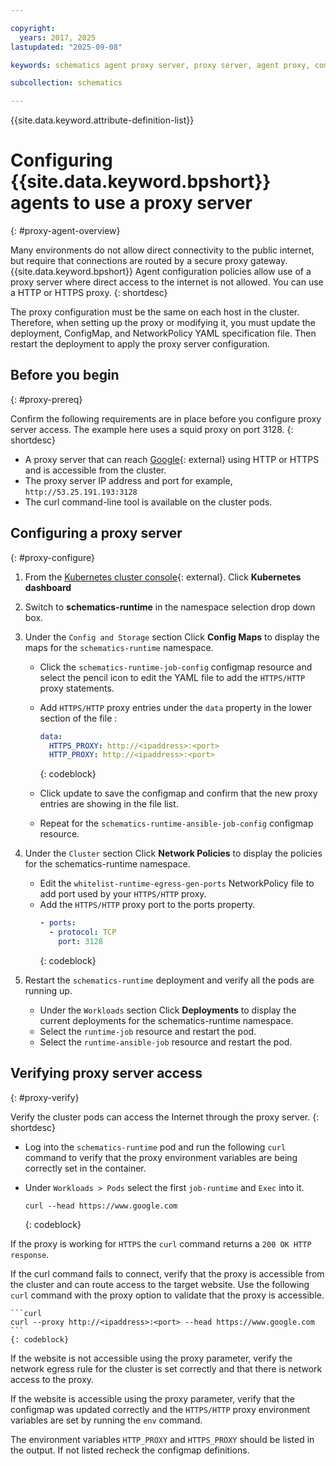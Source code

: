 ```yaml
---

copyright:
  years: 2017, 2025
lastupdated: "2025-09-08"

keywords: schematics agent proxy server, proxy server, agent proxy, command-line, api, ui

subcollection: schematics

---
```


{{site.data.keyword.attribute-definition-list}}

# Configuring {{site.data.keyword.bpshort}} agents to use a proxy server
{: #proxy-agent-overview}

Many environments do not allow direct connectivity to the public internet, but require that connections are routed by a secure proxy gateway. {{site.data.keyword.bpshort}} Agent configuration policies allow use of a proxy server where direct access to the internet is not allowed. You can use a HTTP or HTTPS proxy.
{: shortdesc}

The proxy configuration must be the same on each host in the cluster. Therefore, when setting up the proxy or modifying it, you must update the deployment, ConfigMap, and NetworkPolicy YAML specification file. Then restart the deployment to apply the proxy server configuration.

## Before you begin
{: #proxy-prereq}

Confirm the following requirements are in place before you configure proxy server access. The example here uses a squid proxy on port 3128.
{: shortdesc}

- A proxy server that can reach [Google](https://www.google.com){: external} using HTTP or HTTPS and is accessible from the cluster.
- The proxy server IP address and port for example, `http://53.25.191.193:3128`
- The curl command-line tool is available on the cluster pods.

## Configuring a proxy server
{: #proxy-configure}

1. From the [Kubernetes cluster console](https://cloud.ibm.com/kubernetes/clusters){: external}. Click **Kubernetes dashboard**
2. Switch to **schematics-runtime** in the namespace selection drop down box.
3. Under the `Config and Storage` section Click **Config Maps** to display the maps for the `schematics-runtime` namespace.
    - Click  the `schematics-runtime-job-config` configmap resource and select the pencil icon to edit the YAML file to add the `HTTPS/HTTP` proxy statements.

    - Add `HTTPS/HTTP` proxy entries under the `data` property in the lower section of the file :

        ```yaml
        data:
          HTTPS_PROXY: http://<ipaddress>:<port>
          HTTP_PROXY: http://<ipaddress>:<port>
        ```
        {: codeblock}

    - Click update to save the configmap and confirm that the new proxy entries are showing in the file list.
    - Repeat for the `schematics-runtime-ansible-job-config` configmap resource.

4. Under the `Cluster` section Click **Network Policies** to display the policies for the schematics-runtime namespace.
   - Edit the `whitelist-runtime-egress-gen-ports` NetworkPolicy file to add port used by your `HTTPS/HTTP` proxy.
   - Add the `HTTPS/HTTP` proxy port to the ports property.
      ```yaml
      - ports:
        - protocol: TCP
          port: 3128
     ```
     {: codeblock}

5. Restart the `schematics-runtime` deployment and verify all the pods are running up.
   - Under the `Workloads` section Click **Deployments** to display the current deployments for the schematics-runtime namespace.
   - Select the `runtime-job` resource and restart the pod.
   - Select the `runtime-ansible-job` resource and restart the pod.

## Verifying proxy server access
{: #proxy-verify}

Verify the cluster pods can access the Internet through the proxy server.
{: shortdesc}

- Log into the `schematics-runtime` pod and run the following `curl` command to verify that the proxy environment variables are being correctly set in the container.
- Under `Workloads > Pods` select the first `job-runtime` and `Exec` into it.

    ```curl
    curl --head https://www.google.com
    ```
    {: codeblock}

If the proxy is working for `HTTPS` the `curl` command returns a `200 OK HTTP response`.


If the curl command fails to connect, verify that the proxy is accessible from the cluster and can route access to the target website. Use the following `curl` command with the proxy option to validate that the proxy is accessible.

    ```curl
    curl --proxy http://<ipaddress>:<port> --head https://www.google.com
    ```
    {: codeblock}

If the website is not accessible using the proxy parameter, verify the network egress rule for the cluster is set correctly and that there is network access to the proxy.

If the website is accessible using the proxy parameter, verify that the configmap was updated correctly and the `HTTPS/HTTP` proxy environment variables are set by running the `env` command.

The environment variables `HTTP_PROXY` and `HTTPS_PROXY` should be listed in the output. If not listed recheck the configmap definitions.
